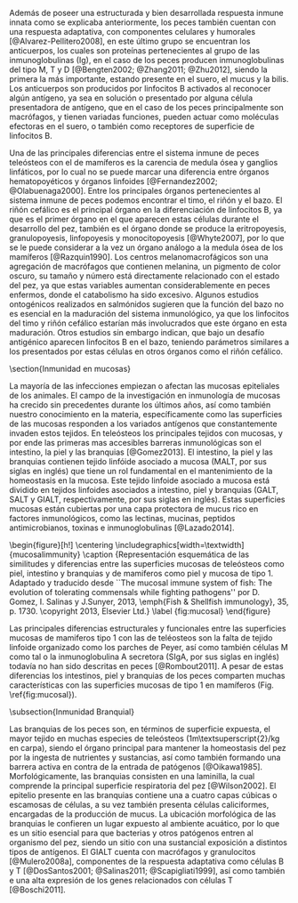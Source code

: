 Además de poseer una estructurada y bien desarrollada respuesta inmune innata como se explicaba anteriormente, los peces también cuentan con una respuesta adaptativa, con componentes celulares y humorales [@Alvarez-Pellitero2008], en este último grupo se encuentran los anticuerpos, los cuales son proteínas pertenecientes al grupo de las inmunoglobulinas (Ig), en el caso de los peces producen inmunoglobulinas del tipo M, T y D [@Bengten2002; @Zhang2011; @Zhu2012], siendo la primera la más importante, estando presente en el suero, el mucus y la bilis. Los anticuerpos son producidos por linfocitos B activados al reconocer algún antígeno, ya sea en solución o presentado por alguna célula presentadora de antígeno, que en el caso de los peces principalmente son macrófagos, y tienen variadas funciones, pueden actuar como moléculas efectoras en el suero, o también como receptores de superficie de linfocitos B.

Una de las principales diferencias entre el sistema inmune de peces teleósteos con el de mamíferos es la carencia de medula ósea y ganglios linfáticos, por lo cual no se puede marcar una diferencia entre órganos hematopoyéticos y órganos linfoides [@Fernandez2002; @Olabuenaga2000]. Entre los principales órganos pertenecientes al sistema inmune de peces podemos encontrar el timo, el riñón y el bazo. El riñón cefálico es el principal órgano en la diferenciación de linfocitos B, ya que es el primer órgano en el que aparecen estas células durante el desarrollo del pez, también es el órgano donde se produce la eritropoyesis, granulopoyesis, linfopoyesis y monocitopoyesis [@Whyte2007], por lo que se le puede considerar a la vez un órgano análogo a la medula ósea de los mamíferos [@Razquin1990]. Los centros melanomacrofágicos son una agregación de macrófagos que contienen melanina, un pigmento de color oscuro, su tamaño y número está directamente relacionado con el estado del pez, ya que estas variables aumentan considerablemente en peces enfermos, donde el catabolismo ha sido excesivo. Algunos estudios ontogénicos realizados en salmónidos sugieren que la función del bazo no es esencial en la maduración del sistema inmunológico, ya que los linfocitos del timo y riñón cefálico estarían más involucrados que este órgano en esta maduración. Otros estudios sin embargo indican, que bajo un desafío antigénico aparecen linfocitos B en el bazo, teniendo parámetros similares a los presentados por estas células en otros órganos como el riñón cefálico.

\section{Inmunidad en mucosas}

La mayoría de las infecciones empiezan o afectan las mucosas epiteliales de los animales. El campo de la investigación en inmunología de mucosas ha crecido sin precedentes durante los últimos años, así como también nuestro conocimiento en la materia, específicamente como las superficies de las mucosas responden a los variados antígenos que constantemente invaden estos tejidos. En teleósteos los principales tejidos con mucosas, y por ende las primeras mas accesibles barreras inmunológicas son el intestino, la piel y las branquias [@Gomez2013]. El intestino, la piel y las branquias contienen tejido linfóide asociado a mucosa (MALT, por sus siglas en inglés) que tiene un rol fundamental en el mantenimiento de la homeostasis en la mucosa. Este tejido linfoide asociado a mucosa está dividido en tejidos linfoides asociados a intestino, piel y branquias (GALT, SALT y GIALT, respectivamente, por sus siglas en inglés). Estas superficies mucosas están cubiertas por una capa protectora de mucus rico en factores inmunológicos, como las lectinas, mucinas, peptidos antimicrobianos, toxinas e inmunoglobulinas [@Lazado2014]. 

\begin{figure}[h!]
	\centering
	\includegraphics[width=\textwidth]{mucosalimmunity} 
	\caption {Representación esquemática de las similitudes y diferencias entre las superficies mucosas de teleósteos como piel, intestino y branquias y de mamiferos como piel y mucosa de tipo 1. Adaptado y traducido desde ``The mucosal immune system of fish: The evolution of tolerating commensals while fighting pathogens'' por D. Gomez, I. Salinas y J.Sunyer, 2013, \emph{Fish \& Shellfish immunology}, 35, p. 1730. \copyright 2013, Elsevier Ltd.}
	\label {fig:mucosal}
\end{figure}

Las principales diferencias estructurales y funcionales entre las superficies mucosas de mamiferos tipo 1 con las de teléosteos son la falta de tejido linfoide organizado como los parches de Peyer, así como también células M como tal o la inmunoglobulina A secretora (SIgA, por sus siglas en inglés) todavía no han sido descritas en peces [@Rombout2011]. A pesar de estas diferencias los intestinos, piel y branquias de los peces comparten muchas características con las superficies mucosas de tipo 1 en mamíferos (Fig. \ref{fig:mucosal}).

\subsection{Inmunidad Branquial}

Las branquias de los peces son, en términos de superficie expuesta, el mayor tejido en muchas especies de teleósteos (1m\textsuperscript{2}/kg en carpa), siendo el órgano principal para mantener la homeostasis del pez por la ingesta de nutrientes y sustancias, así como también formando una barrera activa en contra de la entrada de patógenos [@Oikawa1985]. Morfológicamente, las branquias consisten en una laminilla, la cual comprende la principal superficie respiratoria del pez [@Wilson2002]. El epitelio presente en las branquias contiene una a cuatro capas cúbicas o escamosas de células, a su vez también presenta células caliciformes, encargadas de la producción de mucus. La ubicación morfológica de las branquias le confieren un lugar expuesto al ambiente acuático, por lo que es un sitio esencial para que bacterias y otros patógenos entren al organismo del pez, siendo un sitio con una sustancial exposición a distintos tipos de antígenos. El GIALT cuenta con macrófagos y granulocitos [@Mulero2008a], componentes de la respuesta adaptativa como células B y T [@DosSantos2001; @Salinas2011; @Scapigliati1999], así como también e una alta expresión de los genes relacionados con células T [@Boschi2011].


